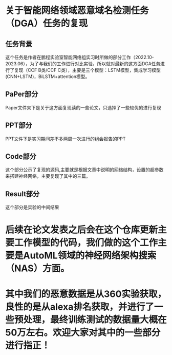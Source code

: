 # 关于智能网络领域恶意域名检测任务（DGA）任务的复现

## 任务背景
这个任务是作者在鹏程实验室智能网络组实习时所做的部分工作（2022.10-2023.06），为了与我们的工作进行对比实验，所以就对最新的这方面DGA任务进行了复现（CCF B类/CCF C类），主要是三个模型：LSTM模型，集成学习模型(CNN+LSTM)，BiLSTM+attention模型。

## PaPer部分
Paper文件夹下是关于这方面复现读的一些论文，只选择了一些较优的进行复现

## PPT部分
PPT文件下是实习期间差不多两周一次进行的组会报告的PPT

## Code部分
这个部分公示了复现的源码,主要就是根据文章中说明的网络结构，设置的超参数来搭建神经网络，主要复现了其中的三篇。

## Result部分
这个部分是实验的中间结果


# 后续在论文发表之后会在这个仓库更新主要工作模型的代码，我们做的这个工作主要是AutoML领域的神经网络架构搜索（NAS）方面。

# 其中我们的恶意数据是从360实验获取，良性的是从alexa排名获取，并进行了一些预处理，最终训练测试的数据量大概在50万左右。欢迎大家对其中的一些部分进行指正！
